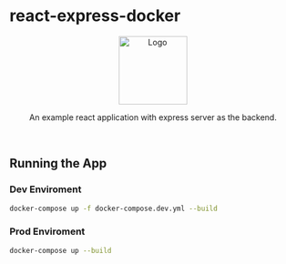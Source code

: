 # react-express-docker
<p align="center">
<img src="https://user-images.githubusercontent.com/4329912/62914955-386be680-bdb0-11e9-936d-4afe3986800e.png" alt="Logo" height="120">
</p>
<p align="center">An example react application with express server as the backend.</p>

<br />

## Running the App

### Dev Enviroment
```sh
docker-compose up -f docker-compose.dev.yml --build
```

### Prod Enviroment
```sh
docker-compose up --build
```